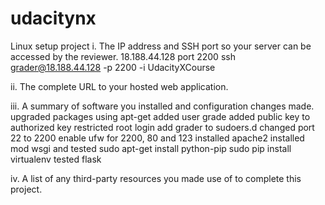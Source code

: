 # udacitynx
Linux setup project
i. The IP address and SSH port so your server can be accessed by the reviewer.
18.188.44.128 port 2200
ssh grader@18.188.44.128 -p 2200 -i UdacityXCourse

ii. The complete URL to your hosted web application.

iii. A summary of software you installed and configuration changes made.
upgraded packages using apt-get 
added user grade
added public key to authorized key
restricted root login
add grader to sudoers.d
changed port 22 to 2200
enable ufw for 2200, 80 and 123
installed apache2
installed mod wsgi and tested
sudo apt-get install python-pip 
sudo pip install virtualenv 
tested flask

iv. A list of any third-party resources you made use of to complete this project.
